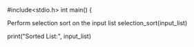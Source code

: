 #include<stdio.h>
int main()
{





 Perform selection sort on the input list
selection_sort(input_list)

print("Sorted List:", input_list)
